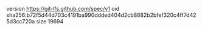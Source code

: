 version https://git-lfs.github.com/spec/v1
oid sha256:b72f5d44d703c4191ba990ddded404d2cb8882b2bfef320c4ff7d425d3cc720a
size 19694
